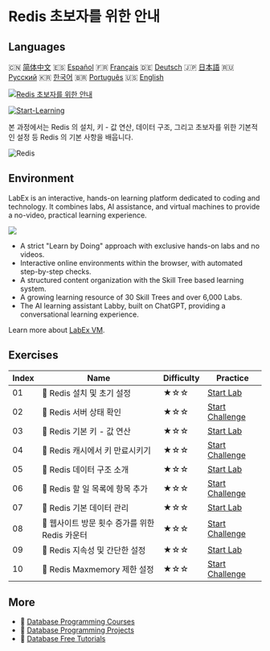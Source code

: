 # Redis 초보자를 위한 안내

## Languages

🇨🇳 [简体中文](README_zh.md) 🇪🇸 [Español](README_es.md) 🇫🇷 [Français](README_fr.md) 🇩🇪 [Deutsch](README_de.md) 🇯🇵 [日本語](README_ja.md) 🇷🇺 [Русский](README_ru.md) 🇰🇷 [한국어](README_ko.md) 🇧🇷 [Português](README_pt.md) 🇺🇸 [English](README.md) 

[![Redis 초보자를 위한 안내](https://cover-creator.labex.io/redis-for-beginners.png?lang=ko)](https://labex.io/ko/courses/redis-for-beginners)

[![Start-Learning](https://img.shields.io/badge/Start-Learning-whitesmoke?style=for-the-badge)](https://labex.io/ko/courses/redis-for-beginners)

본 과정에서는 Redis 의 설치, 키 - 값 연산, 데이터 구조, 그리고 초보자를 위한 기본적인 설정 등 Redis 의 기본 사항을 배웁니다.

![Redis](https://img.shields.io/badge/Redis-whitesmoke?style=for-the-badge&logo=redis)


## Environment

LabEx is an interactive, hands-on learning platform dedicated to coding and technology. It combines labs, AI assistance, and virtual machines to provide a no-video, practical learning experience.

![](https://tutorial-screenshot.getvm.io/images/vm-1725247253.png)

- A strict "Learn by Doing" approach with exclusive hands-on labs and no videos.
- Interactive online environments within the browser, with automated step-by-step checks.
- A structured content organization with the Skill Tree based learning system.
- A growing learning resource of 30 Skill Trees and over 6,000 Labs.
- The AI learning assistant Labby, built on ChatGPT, providing a conversational learning experience.

Learn more about [LabEx VM](https://support.labex.io/using-labex/virtual-machine).

## Exercises

|   Index | Name                                           | Difficulty   | Practice                                                                                                                            |
|---------|------------------------------------------------|--------------|-------------------------------------------------------------------------------------------------------------------------------------|
|      01 | 📖 Redis 설치 및 초기 설정                     | ★☆☆          | <a target='_blank' href='https://labex.io/ko/tutorials/redis-installation-and-initial-setup-of-redis-552075'>Start Lab</a>          |
|      02 | 🎯 Redis 서버 상태 확인                        | ★☆☆          | <a target='_blank' href='https://labex.io/ko/tutorials/redis-verify-redis-server-status-552152'>Start Challenge</a>                 |
|      03 | 📖 Redis 기본 키 - 값 연산                     | ★☆☆          | <a target='_blank' href='https://labex.io/ko/tutorials/redis-basic-key-value-operations-in-redis-552077'>Start Lab</a>              |
|      04 | 🎯 Redis 캐시에서 키 만료시키기                | ★☆☆          | <a target='_blank' href='https://labex.io/ko/tutorials/redis-expire-keys-in-redis-cache-552156'>Start Challenge</a>                 |
|      05 | 📖 Redis 데이터 구조 소개                      | ★☆☆          | <a target='_blank' href='https://labex.io/ko/tutorials/redis-introduction-to-redis-data-structures-552078'>Start Lab</a>            |
|      06 | 🎯 Redis 할 일 목록에 항목 추가                | ★☆☆          | <a target='_blank' href='https://labex.io/ko/tutorials/redis-add-item-to-redis-to-do-list-552161'>Start Challenge</a>               |
|      07 | 📖 Redis 기본 데이터 관리                      | ★☆☆          | <a target='_blank' href='https://labex.io/ko/tutorials/redis-basic-data-management-in-redis-552076'>Start Lab</a>                   |
|      08 | 🎯 웹사이트 방문 횟수 증가를 위한 Redis 카운터 | ★☆☆          | <a target='_blank' href='https://labex.io/ko/tutorials/redis-increment-redis-counter-for-website-visits-552163'>Start Challenge</a> |
|      09 | 📖 Redis 지속성 및 간단한 설정                 | ★☆☆          | <a target='_blank' href='https://labex.io/ko/tutorials/redis-persistence-and-simple-configuration-in-redis-552079'>Start Lab</a>    |
|      10 | 🎯 Redis Maxmemory 제한 설정                   | ★☆☆          | <a target='_blank' href='https://labex.io/ko/tutorials/redis-configure-redis-maxmemory-limit-552162'>Start Challenge</a>            |

## More

- 🔗 [Database Programming Courses](https://github.com/labex-labs/awesome-programming-courses)
- 🔗 [Database Programming Projects](https://github.com/labex-labs/awesome-programming-projects)
- 🔗 [Database Free Tutorials](https://github.com/labex-labs/redis-free-tutorials)

